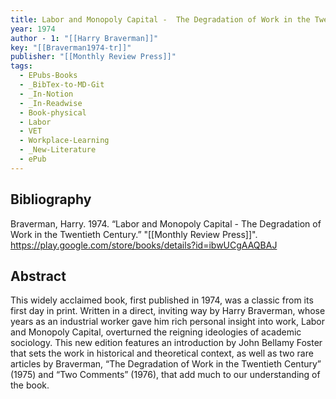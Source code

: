 ```yaml
---
title: Labor and Monopoly Capital -  The Degradation of Work in the Twentieth Century
year: 1974
author - 1: "[[Harry Braverman]]"
key: "[[Braverman1974-tr]]"
publisher: "[[Monthly Review Press]]"
tags:
  - EPubs-Books
  - _BibTex-to-MD-Git
  - _In-Notion
  - _In-Readwise
  - Book-physical
  - Labor
  - VET
  - Workplace-Learning
  - _New-Literature
  - ePub
---
```


## Bibliography
Braverman, Harry. 1974. “Labor and Monopoly Capital -  The Degradation of Work in the Twentieth Century.” "[[Monthly Review Press]]". https://play.google.com/store/books/details?id=ibwUCgAAQBAJ

## Abstract
This widely acclaimed book, first published in 1974, was a classic from its first day in print. Written in a direct, inviting way by Harry Braverman, whose years as an industrial worker gave him rich personal insight into work, Labor and Monopoly Capital, overturned the reigning ideologies of academic sociology. This new edition features an introduction by John Bellamy Foster that sets the work in historical and theoretical context, as well as two rare articles by Braverman, “The Degradation of Work in the Twentieth Century” (1975) and “Two Comments” (1976), that add much to our understanding of the book.
